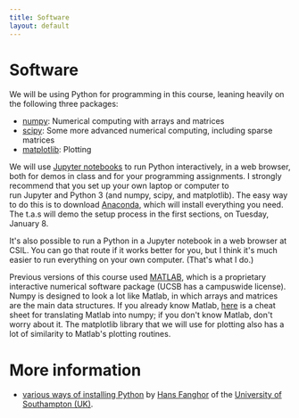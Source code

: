 ```yaml
---
title: Software
layout: default
---
```


# Software

We will be using Python for programming in this course, leaning heavily on the following three packages:

* [numpy](https://ucsb-cs111.github.io/topics/numpy/): Numerical computing with arrays and matrices
* [scipy](https://ucsb-cs111.github.io/topics/scipy/): Some more advanced numerical computing, including sparse matrices
* [matplotlib](https://ucsb-cs111.github.io/topics/matplotlib/): Plotting

We will use [Jupyter notebooks](https://jupyter.org/) to run Python interactively, in a web browser, both for demos 
in class and for your programming assignments. I strongly recommend that you set up your own laptop or computer to  
run Jupyter and Python 3 (and numpy, scipy, and matplotlib). 
The easy way to do this is to download [Anaconda](https://www.anaconda.com/), which
will install everything you need. The t.a.s will demo the setup process in the first sections, on Tuesday,
January 8.

It's also possible to run a Python in a Jupyter notebook in a web browser at CSIL. You can go that route if it
works better for you, but I think it's much easier to run everything on your own computer. (That's what I do.)

Previous versions of this course used [MATLAB](https://ucsb-cs111.github.io/topics/matlab/), which is a proprietary
interactive numerical software package (UCSB has a campuswide license). Numpy is designed to look a lot like Matlab,
in which arrays and matrices are the main data structures. If you already know Matlab, 
[here](https://docs.scipy.org/doc/numpy/user/numpy-for-matlab-users.html) is a cheat sheet for translating Matlab
into numpy; if you don't know Matlab, don't worry about it. The matplotlib library that we will use for plotting
also has a lot of similarity to Matlab's plotting routines.

# More information

* [various ways of installing Python](http://www.southampton.ac.uk/~fangohr/blog/installation-of-python-spyder-numpy-sympy-scipy-pytest-matplotlib-via-anaconda.html)
   by [Hans Fanghor](http://www.southampton.ac.uk/~fangohr/) of the
   [University of Southampton (UK)](https://www.southampton.ac.uk/).

